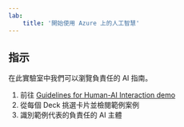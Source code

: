 ```yaml
---
lab:
    title: '開始使用 Azure 上的人工智慧'
---
```


## 指示
在此實驗室中我們可以瀏覽負責任的 AI 指南。

1.	前往 [Guidelines for Human-AI Interaction demo](https://aka.ms/hci-demo)
2.	從每個 Deck 挑選卡片並檢閱範例案例
3.	識別範例代表的負責任的 AI 主體
